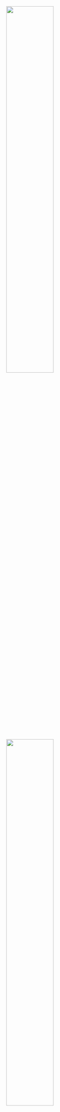 
 
<div>
  <a href="https://github.com/fekenzofugi"><img width="50%" src="https://github-readme-stats.vercel.app/api?username=fekenzofugi&theme=dark&title_color=ff3068?"></a>
   <a href="https://github.com/fekenzofugi"><img width="50%" src="http://github-readme-streak-stats.herokuapp.com/? 
  user=fekenzofugi&theme=dark&date_format=M%20j%5B%2C%20Y%5D&ring=ff3068&fire=ff3068&sideNums=ff3068"></a>
</div>
